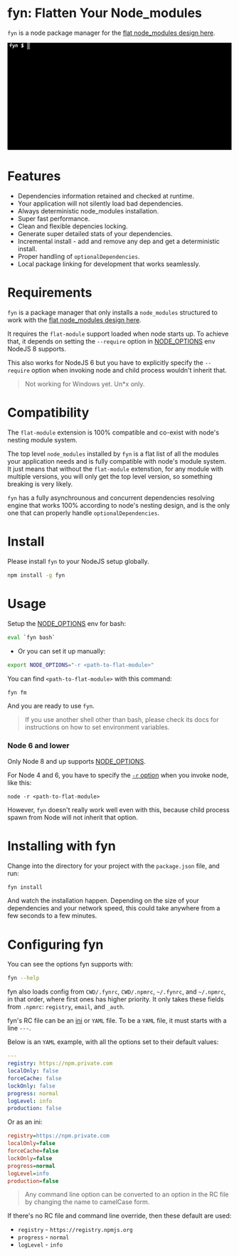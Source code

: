 # fyn: Flatten Your Node_modules

`fyn` is a node package manager for the [flat node_modules design here].

![fyn demo][fyn-image]

# Features

* Dependencies information retained and checked at runtime.
* Your application will not silently load bad dependencies.
* Always deterministic node_modules installation.
* Super fast performance.
* Clean and flexible depencies locking.
* Generate super detailed stats of your dependencies.
* Incremental install - add and remove any dep and get a deterministic install.
* Proper handling of `optionalDependencies`.
* Local package linking for development that works seamlessly.

# Requirements

`fyn` is a package manager that only installs a `node_modules` structured to work with the [flat node_modules design here].

It requires the `flat-module` support loaded when node starts up. To achieve that, it depends on setting the `--require` option in [NODE_OPTIONS] env NodeJS 8 supports.

This also works for NodeJS 6 but you have to explicitly specify the `--require` option when invoking node and child process wouldn't inherit that.

> Not working for Windows yet. Un\*x only.

# Compatibility

The `flat-module` extension is 100% compatible and co-exist with node's nesting module system.

The top level `node_modules` installed by `fyn` is a flat list of all the modules your application needs and is fully compatible with node's module system. It just means that without the `flat-module` extenstion, for any module with multiple versions, you will only get the top level version, so something breaking is very likely.

`fyn` has a fully asynchrounous and concurrent dependencies resolving engine that works 100% according to node's nesting design, and is the only one that can properly handle `optionalDependencies`.

# Install

Please install `fyn` to your NodeJS setup globally.

```bash
npm install -g fyn
```

# Usage

Setup the [NODE_OPTIONS] env for bash:

```bash
eval `fyn bash`
```

* Or you can set it up manually:

```bash
export NODE_OPTIONS="-r <path-to-flat-module>"
```

You can find `<path-to-flat-module>` with this command:

```bash
fyn fm
```

And you are ready to use `fyn`.

> If you use another shell other than bash, please check its docs for instructions on how to set environment variables.

### Node 6 and lower

Only Node 8 and up supports [NODE_OPTIONS].

For Node 4 and 6, you have to specify the [`-r` option] when you invoke node, like this:

```
node -r <path-to-flat-module>
```

However, `fyn` doesn't really work well even with this, because child process spawn from Node will not inherit that option.

# Installing with fyn

Change into the directory for your project with the `package.json` file, and run:

```bash
fyn install
```

And watch the installation happen. Depending on the size of your dependencies and your network speed, this could take anywhere from a few seconds to a few minutes.

# Configuring fyn

You can see the options fyn supports with:

```bash
fyn --help
```

fyn also loads config from `CWD/.fynrc`, `CWD/.npmrc`, `~/.fynrc`, and `~/.npmrc`, in that order, where first ones has higher priority. It only takes these fields from `.npmrc`: `registry`, `email`, and `_auth`.

fyn's RC file can be an [ini] or `YAML` file. To be a `YAML` file, it must starts with a line `---`.

Below is an `YAML` example, with all the options set to their default values:

```yaml
---
registry: https://npm.private.com
localOnly: false
forceCache: false
lockOnly: false
progress: normal
logLevel: info
production: false
```

Or as an ini:

```ini
registry=https://npm.private.com
localOnly=false
forceCache=false
lockOnly=false
progress=normal
logLevel=info
production=false
```

> Any command line option can be converted to an option in the RC file by changing the name to camelCase form.

If there's no RC file and command line override, then these default are used:

* `registry` - `https://registry.npmjs.org`
* `progress` - `normal`
* `logLevel` - `info`

[flat node_modules design here]: https://github.com/jchip/node-flat-module
[node_options]: https://nodejs.org/dist/latest-v8.x/docs/api/cli.html#cli_node_options_options
[`-r` option]: https://nodejs.org/docs/latest-v6.x/api/cli.html#cli_r_require_module
[fyn-image]: ./images/fyn-demo.gif
[ini]: https://www.npmjs.com/package/ini
